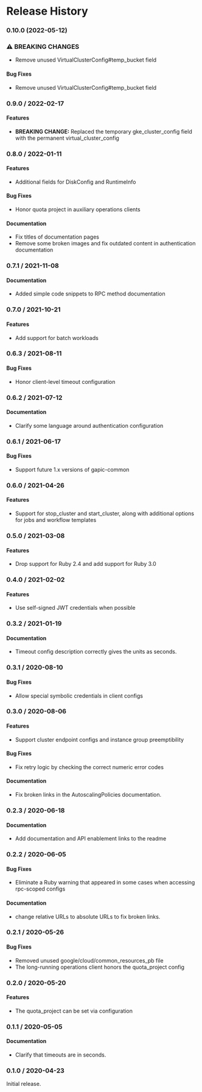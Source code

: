 # Release History

### 0.10.0 (2022-05-12)

### ⚠ BREAKING CHANGES

* Remove unused VirtualClusterConfig#temp_bucket field

#### Bug Fixes

* Remove unused VirtualClusterConfig#temp_bucket field

### 0.9.0 / 2022-02-17

#### Features

* **BREAKING CHANGE:** Replaced the temporary gke_cluster_config field with the permanent virtual_cluster_config

### 0.8.0 / 2022-01-11

#### Features

* Additional fields for DiskConfig and RuntimeInfo

#### Bug Fixes

* Honor quota project in auxiliary operations clients

#### Documentation

* Fix titles of documentation pages
* Remove some broken images and fix outdated content in authentication documentation

### 0.7.1 / 2021-11-08

#### Documentation

* Added simple code snippets to RPC method documentation

### 0.7.0 / 2021-10-21

#### Features

* Add support for batch workloads

### 0.6.3 / 2021-08-11

#### Bug Fixes

* Honor client-level timeout configuration

### 0.6.2 / 2021-07-12

#### Documentation

* Clarify some language around authentication configuration

### 0.6.1 / 2021-06-17

#### Bug Fixes

* Support future 1.x versions of gapic-common

### 0.6.0 / 2021-04-26

#### Features

* Support for stop_cluster and start_cluster, along with additional options for jobs and workflow templates

### 0.5.0 / 2021-03-08

#### Features

* Drop support for Ruby 2.4 and add support for Ruby 3.0

### 0.4.0 / 2021-02-02

#### Features

* Use self-signed JWT credentials when possible

### 0.3.2 / 2021-01-19

#### Documentation

* Timeout config description correctly gives the units as seconds.

### 0.3.1 / 2020-08-10

#### Bug Fixes

* Allow special symbolic credentials in client configs

### 0.3.0 / 2020-08-06

#### Features

* Support cluster endpoint configs and instance group preemptibility

#### Bug Fixes

* Fix retry logic by checking the correct numeric error codes

#### Documentation

* Fix broken links in the AutoscalingPolicies documentation.

### 0.2.3 / 2020-06-18

#### Documentation

* Add documentation and API enablement links to the readme

### 0.2.2 / 2020-06-05

#### Bug Fixes

* Eliminate a Ruby warning that appeared in some cases when accessing rpc-scoped configs

#### Documentation

* change relative URLs to absolute URLs to fix broken links.

### 0.2.1 / 2020-05-26

#### Bug Fixes

* Removed unused google/cloud/common_resources_pb file
* The long-running operations client honors the quota_project config

### 0.2.0 / 2020-05-20

#### Features

* The quota_project can be set via configuration

### 0.1.1 / 2020-05-05

#### Documentation

* Clarify that timeouts are in seconds.

### 0.1.0 / 2020-04-23

Initial release.
